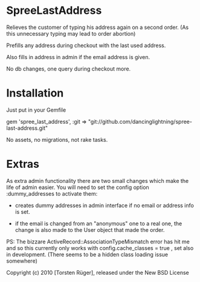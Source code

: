 SpreeLastAddress
================

Relieves the customer of typing his address again on a second order. (As this unnecessary typing may lead to order abortion)

Prefills any address during checkout with the last used address.

Also fills in address in admin if the email address is given.

No db changes, one query during checkout more.

Installation
=============
Just put in your Gemfile 

gem 'spree_last_address', :git => "git://github.com/dancinglightning/spree-last-address.git"

No assets, no migrations, not rake tasks.

Extras
=====

As extra admin functionality there are two small changes which make the life of admin easier. You will need to set the config option :dummy_addresses to activate them:

- creates dummy addresses in admin interface if no email or address info is set. 

- if the email is changed from an "anonymous" one to a real one, the change is also made to the User object that made the order.

PS: The bizzare ActiveRecord::AssociationTypeMismatch error has hit me and so this currently only works with config.cache_classes = true  , set also in development. (There seems to be a hidden class loading issue somewhere)



Copyright (c) 2010 [Torsten Rüger], released under the New BSD License

